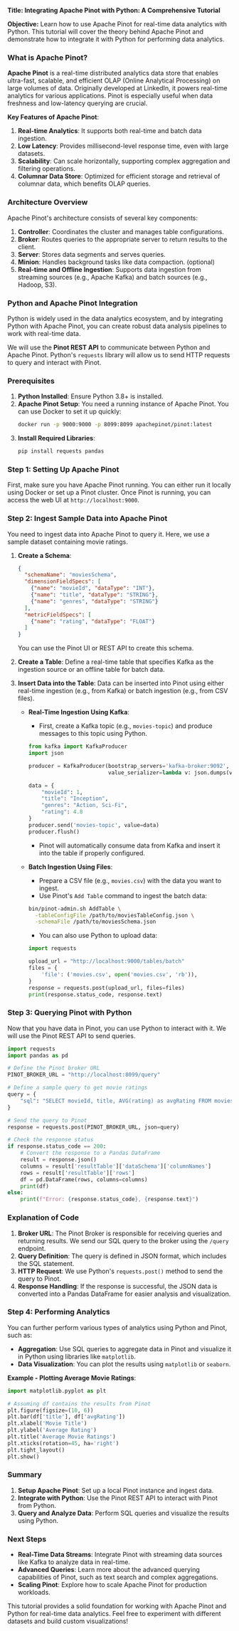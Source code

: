 **Title: Integrating Apache Pinot with Python: A Comprehensive Tutorial**

**Objective:** Learn how to use Apache Pinot for real-time data analytics with Python. This tutorial will cover the theory behind Apache Pinot and demonstrate how to integrate it with Python for performing data analytics.

### **What is Apache Pinot?**

**Apache Pinot** is a real-time distributed analytics data store that enables ultra-fast, scalable, and efficient OLAP (Online Analytical Processing) on large volumes of data. Originally developed at LinkedIn, it powers real-time analytics for various applications. Pinot is especially useful when data freshness and low-latency querying are crucial.

**Key Features of Apache Pinot**:
1. **Real-time Analytics**: It supports both real-time and batch data ingestion.
2. **Low Latency**: Provides millisecond-level response time, even with large datasets.
3. **Scalability**: Can scale horizontally, supporting complex aggregation and filtering operations.
4. **Columnar Data Store**: Optimized for efficient storage and retrieval of columnar data, which benefits OLAP queries.

### **Architecture Overview**

Apache Pinot's architecture consists of several key components:
1. **Controller**: Coordinates the cluster and manages table configurations.
2. **Broker**: Routes queries to the appropriate server to return results to the client.
3. **Server**: Stores data segments and serves queries.
4. **Minion**: Handles background tasks like data compaction. (optional)
5. **Real-time and Offline Ingestion**: Supports data ingestion from streaming sources (e.g., Apache Kafka) and batch sources (e.g., Hadoop, S3).

### **Python and Apache Pinot Integration**

Python is widely used in the data analytics ecosystem, and by integrating Python with Apache Pinot, you can create robust data analysis pipelines to work with real-time data.

We will use the **Pinot REST API** to communicate between Python and Apache Pinot. Python's `requests` library will allow us to send HTTP requests to query and interact with Pinot.

### **Prerequisites**

1. **Python Installed**: Ensure Python 3.8+ is installed.
2. **Apache Pinot Setup**: You need a running instance of Apache Pinot. You can use Docker to set it up quickly:
   ```bash
   docker run -p 9000:9000 -p 8099:8099 apachepinot/pinot:latest
   ```
3. **Install Required Libraries**:
   ```bash
   pip install requests pandas
   ```

### **Step 1: Setting Up Apache Pinot**

First, make sure you have Apache Pinot running. You can either run it locally using Docker or set up a Pinot cluster. Once Pinot is running, you can access the web UI at `http://localhost:9000`.

### **Step 2: Ingest Sample Data into Apache Pinot**

You need to ingest data into Apache Pinot to query it. Here, we use a sample dataset containing movie ratings.

1. **Create a Schema**:
   ```json
   {
     "schemaName": "moviesSchema",
     "dimensionFieldSpecs": [
       {"name": "movieId", "dataType": "INT"},
       {"name": "title", "dataType": "STRING"},
       {"name": "genres", "dataType": "STRING"}
     ],
     "metricFieldSpecs": [
       {"name": "rating", "dataType": "FLOAT"}
     ]
   }
   ```
   You can use the Pinot UI or REST API to create this schema.

2. **Create a Table**:
   Define a real-time table that specifies Kafka as the ingestion source or an offline table for batch data.

3. **Insert Data into the Table**:
   Data can be inserted into Pinot using either real-time ingestion (e.g., from Kafka) or batch ingestion (e.g., from CSV files).

   - **Real-Time Ingestion Using Kafka**:
     - First, create a Kafka topic (e.g., `movies-topic`) and produce messages to this topic using Python.
     
     ```python
     from kafka import KafkaProducer
     import json

     producer = KafkaProducer(bootstrap_servers='kafka-broker:9092',
                              value_serializer=lambda v: json.dumps(v).encode('utf-8'))

     data = {
         "movieId": 1,
         "title": "Inception",
         "genres": "Action, Sci-Fi",
         "rating": 4.8
     }
     producer.send('movies-topic', value=data)
     producer.flush()
     ```
     - Pinot will automatically consume data from Kafka and insert it into the table if properly configured.

   - **Batch Ingestion Using Files**:
     - Prepare a CSV file (e.g., `movies.csv`) with the data you want to ingest.
     - Use Pinot's `Add Table` command to ingest the batch data:
     
     ```bash
     bin/pinot-admin.sh AddTable \
       -tableConfigFile /path/to/moviesTableConfig.json \
       -schemaFile /path/to/moviesSchema.json
     ```

     - You can also use Python to upload data:
     
     ```python
     import requests

     upload_url = "http://localhost:9000/tables/batch"
     files = {
         'file': ('movies.csv', open('movies.csv', 'rb')),
     }
     response = requests.post(upload_url, files=files)
     print(response.status_code, response.text)
     ```

### **Step 3: Querying Pinot with Python**

Now that you have data in Pinot, you can use Python to interact with it. We will use the Pinot REST API to send queries.

```python
import requests
import pandas as pd

# Define the Pinot broker URL
PINOT_BROKER_URL = "http://localhost:8099/query"

# Define a sample query to get movie ratings
query = {
    "sql": "SELECT movieId, title, AVG(rating) as avgRating FROM moviesTable GROUP BY movieId, title LIMIT 10"
}

# Send the query to Pinot
response = requests.post(PINOT_BROKER_URL, json=query)

# Check the response status
if response.status_code == 200:
    # Convert the response to a Pandas DataFrame
    result = response.json()
    columns = result['resultTable']['dataSchema']['columnNames']
    rows = result['resultTable']['rows']
    df = pd.DataFrame(rows, columns=columns)
    print(df)
else:
    print(f"Error: {response.status_code}, {response.text}")
```

### **Explanation of Code**

1. **Broker URL**: The Pinot Broker is responsible for receiving queries and returning results. We send our SQL query to the broker using the `/query` endpoint.
2. **Query Definition**: The query is defined in JSON format, which includes the SQL statement.
3. **HTTP Request**: We use Python's `requests.post()` method to send the query to Pinot.
4. **Response Handling**: If the response is successful, the JSON data is converted into a Pandas DataFrame for easier analysis and visualization.

### **Step 4: Performing Analytics**

You can further perform various types of analytics using Python and Pinot, such as:

- **Aggregation**: Use SQL queries to aggregate data in Pinot and visualize it in Python using libraries like `matplotlib`.
- **Data Visualization**: You can plot the results using `matplotlib` or `seaborn`.

**Example - Plotting Average Movie Ratings**:
```python
import matplotlib.pyplot as plt

# Assuming df contains the results from Pinot
plt.figure(figsize=(10, 6))
plt.bar(df['title'], df['avgRating'])
plt.xlabel('Movie Title')
plt.ylabel('Average Rating')
plt.title('Average Movie Ratings')
plt.xticks(rotation=45, ha='right')
plt.tight_layout()
plt.show()
```

### **Summary**

1. **Setup Apache Pinot**: Set up a local Pinot instance and ingest data.
2. **Integrate with Python**: Use the Pinot REST API to interact with Pinot from Python.
3. **Query and Analyze Data**: Perform SQL queries and visualize the results using Python.

### **Next Steps**

- **Real-Time Data Streams**: Integrate Pinot with streaming data sources like Kafka to analyze data in real-time.
- **Advanced Queries**: Learn more about the advanced querying capabilities of Pinot, such as text search and complex aggregations.
- **Scaling Pinot**: Explore how to scale Apache Pinot for production workloads.

This tutorial provides a solid foundation for working with Apache Pinot and Python for real-time data analytics. Feel free to experiment with different datasets and build custom visualizations!

